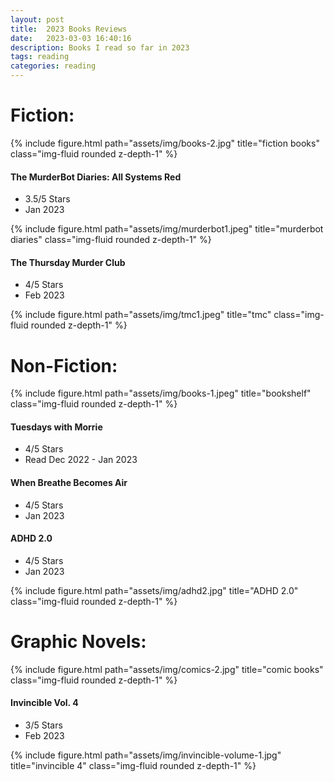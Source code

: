 ```yaml
---
layout: post
title:  2023 Books Reviews
date:   2023-03-03 16:40:16
description: Books I read so far in 2023
tags: reading
categories: reading
---
```




# Fiction:

<div class="container">
    <div class="row">
        <div class="col-sm mt-3 mt-md-0">
            {% include figure.html path="assets/img/books-2.jpg" title="fiction books" class="img-fluid rounded z-depth-1" %}
        </div>
    </div>
</div>


#### The MurderBot Diaries: All Systems Red
- 3.5/5 Stars
- Jan 2023

<div class="container">
    <div class="row">
        <div class="col-sm mt-3 mt-md-0">
            {% include figure.html path="assets/img/murderbot1.jpeg" title="murderbot diaries" class="img-fluid rounded z-depth-1" %}
        </div>
    </div>
</div>

#### The Thursday Murder Club
- 4/5 Stars
- Feb 2023

<div class="container">
    <div class="row">
        <div class="col-sm mt-3 mt-md-0">
            {% include figure.html path="assets/img/tmc1.jpeg" title="tmc" class="img-fluid rounded z-depth-1" %}
        </div>
    </div>
</div>

  

# Non-Fiction:

<div class="container">
    <div class="row">
        <div class="col-sm mt-3 mt-md-0">
            {% include figure.html path="assets/img/books-1.jpeg" title="bookshelf" class="img-fluid rounded z-depth-1" %}
        </div>
    </div>
</div>

#### Tuesdays with Morrie
- 4/5 Stars
- Read Dec 2022 - Jan 2023

#### When Breathe Becomes Air
- 4/5 Stars
- Jan 2023

#### ADHD 2.0
- 4/5 Stars
- Jan 2023

<div class="container">
    <div class="row">
        <div class="col-sm mt-3 mt-md-0">
            {% include figure.html path="assets/img/adhd2.jpg" title="ADHD 2.0" class="img-fluid rounded z-depth-1" %}
        </div>
    </div>
</div>
  

# Graphic Novels:

<div class="container">
    <div class="row">
        <div class="col-sm mt-3 mt-md-0">
            {% include figure.html path="assets/img/comics-2.jpg" title="comic books" class="img-fluid rounded z-depth-1" %}
        </div>
    </div>
</div>


  

#### Invincible Vol. 4
- 3/5 Stars
- Feb 2023

<div class="container">
    <div class="row">
        <div class="col-sm mt-3 mt-md-0">
            {% include figure.html path="assets/img/invincible-volume-1.jpg" title="invincible 4" class="img-fluid rounded z-depth-1" %}
        </div>
    </div>
</div>